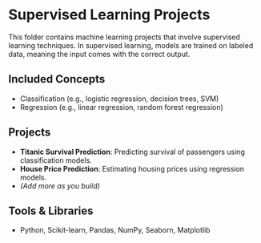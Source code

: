 # Supervised Learning Projects

This folder contains machine learning projects that involve supervised learning techniques. In supervised learning, models are trained on labeled data, meaning the input comes with the correct output.

## Included Concepts
- Classification (e.g., logistic regression, decision trees, SVM)
- Regression (e.g., linear regression, random forest regression)

## Projects
- **Titanic Survival Prediction**: Predicting survival of passengers using classification models.
- **House Price Prediction**: Estimating housing prices using regression models.
- *(Add more as you build)*

## Tools & Libraries
- Python, Scikit-learn, Pandas, NumPy, Seaborn, Matplotlib
